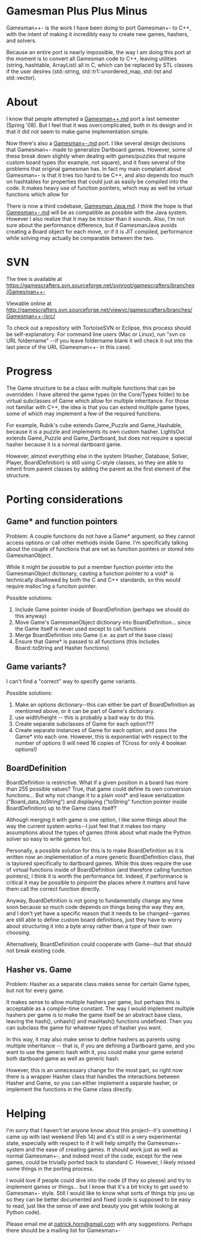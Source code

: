Gamesman Plus Plus Minus
========================

Gamesman++- is the work I have been doing to port Gamesman+- to C++, with the intent of making it incredibly easy to create new games, hashers, and solvers.

Because an entire port is nearly impossible, the way I am doing this port at the moment is to convert all Gamesman code to C++, leaving utilities (string, hashtable, ArrayList) all in C, which can be replaced by STL classes if the user desires (std::string, std::tr1::unordered\_map, std::list and std::vector).

About
=====

I know that people attempted a [Gamesman++.md](Gamesman_Plus_Plus "wikilink") port a last semester (Spring '08). But I feel that it was overcomplicated, both in its design and in that it did not seem to make game implementation simple.

Now there's also a [Gamesman+-.md](Gamesman_Plus_Minus "wikilink") port. I like several design decisions that Gamesman+- made to generalize Dartboard games. However, some of these break down slightly when dealing with games/puzzles that require custom board types (for example, not square), and it fixes several of the problems that original gamesman has. In fact my main complaint about Gamesman+- is that it tries too hard to be C++, and also depends too much on hashtables for properties that could just as easily be compiled into the code. It makes heavy use of function pointers, which may as well be virtual functions which allow for

There is now a third codebase, [Gamesman Java.md](Gamesman_Java.md "wikilink"). I think the hope is that [Gamesman+-.md](Gamesman+-.md "wikilink") will be as compatible as possible with the Java system. However I also realize that it may be trickier than it sounds. Also, I'm not sure about the performance difference, but if GamesmanJava avoids creating a Board object for each move, or if it is JIT compiled, performance while solving may actually be comparable between the two.

SVN
===

The tree is available at <https://gamescrafters.svn.sourceforge.net/svnroot/gamescrafters/branches/Gamesman++->

Viewable online at <http://gamescrafters.svn.sourceforge.net/viewvc/gamescrafters/branches/Gamesman++-/src/>

To check out a repository with TortoiseSVN or Eclipse, this process should be self-explanatory. For command line users (Mac or Linux), run "svn co URL foldername" --if you leave foldername blank it will check it out into the last piece of the URL (Gamesman++- in this case).

Progress
========

The Game structure to be a class with multiple functions that can be overridden. I have altered the game types (in the Core/Types folder) to be virtual subclasses of Game which allow for multiple inheritance. For those not familiar with C++, the idea is that you can extend multiple game types, some of which may implement a few of the required functions.

For example, Rubik's cube extends Game\_Puzzle and Game\_Hashable, because it is a puzzle and implements its own custom hasher. LightsOut extends Game\_Puzzle and Game\_Dartboard, but does not require a special hasher because it is a normal dartboard game.

However, almost everything else in the system (Hasher, Database, Solver, Player, BoardDefinition) is still using C-style classes, so they are able to inherit from parent classes by adding the parent as the first element of the structure.

Porting considerations
======================

Game\* and function pointers
----------------------------

Problem: A couple functions do not have a Game\* argument, so they cannot access options or call other methods inside Game. I'm specifically talking about the couple of functions that are set as function pointers or stored into GamesmanObject.

While it might be possible to put a member function pointer into the GamesmanObject dictionary, casting a function pointer to a void\* is technically disallowed by both the C and C++ standards, so this would require malloc'ing a funciton pointer.

Possible solutions:

1.  Include Game pointer inside of BoardDefinition (perhaps we should do this anyway)
2.  Move Game's GamesmanObject dictionary into BoardDefinition... since the Game itself is never used except to call functions
3.  Merge BoardDefinition into Game (i.e. as part of the base class)
4.  Ensure that Game\* is passed to all functions (this includes Board::toString and Hasher functions)

Game variants?
--------------

I can't find a "correct" way to specify game variants.

Possible solutions:

1.  Make an options dictionary--this can either be part of BoardDefinition as mentioned above, or it can be part of Game's dictionary.
2.  use width/height -- this is probably a bad way to do this.
3.  Create separate subclasses of Game for each option???
4.  Create separate instances of Game for each option, and pass the Game\* into each one. However, this is exponential with respect to the number of options (I will need 16 copies of TCross for only 4 boolean options!)

BoardDefinition
---------------

BoardDefinition is restrictive. What if a given position in a board has more than 255 possible values? True, that game could define its own conversion functions... But why not change it to a plain void\* and leave serialization ("Board\_data\_toString") and displaying ("toString" function pointer inside BoardDefinition) up to the Game class itself?

Although merging it with game is one option, I like some things about the way the current system works--I just feel that it makes too many assumptions about the types of games (think about what made the Python solver so easy to write games for).

Personally, a possible solution for this is to make BoardDefinition as it is written now an implementation of a more generic BoardDefinition class, that is taylored specifically to dartboard games. While this does require the use of virtual functions inside of BoardDefinition (and therefore calling function pointers), I think it is worth the performance hit. Indeed, if performance is critical it may be possible to pinpoint the places where it matters and have them call the correct function directly.

Anyway, BoardDefinition is not going to fundamentally change any time soon because so much code depends on things being the way they are, and I don't yet have a specific reason that it needs to be changed--games are still able to define custom board definitions, just they have to worry about structuring it into a byte array rather than a type of their own choosing.

Alternatively, BoardDefiinition could cooperate with Game--but that should not break existing code.

Hasher vs. Game
---------------

Problem: Hasher as a separate class makes sense for certain Game types, but not for every game.

It makes sense to allow multiple hashers per game, but perhaps this is acceptable as a compile-time constant. The way I would implement multiple hashers per game is to make the game itself be an abstract base class, leaving the hash(), unhash() and maxHash() functions undefined. Then you can subclass the game for whatever types of hasher you want.

In this way, it may also make sense to define hashers as parents using multiple inheritance -- that is, if you are defining a Dartboard game, and you want to use the generic hash with it, you could make your game extend both dartboard game as well as generic hash.

However, this is an unnecessary change for the most part, so right now there is a wrapper Hasher class that handles the interactions between Hasher and Game, so you can either implement a separate hasher, or implement the functions in the Game class directly.

Helping
=======

I'm sorry that I haven't let anyone know about this project--it's something I came up with last weekend (Feb 14) and it's still in a very experimental state, especially with respect to if it will help simplify the Gamesman+- system and the ease of creating games. It should work just as well as normal Gamesman+-, and indeed most of the code, except for the new games, could be trivially ported back to standard C. However, I likely missed some things in the porting process.

I would love if people could dive into the code (if they so please) and try to implement games or things... but I know that it's a bit tricky to get used to Gamesman+- style. Still I would like to know what sorts of things trip you up so they can be better documented and fixed (code is supposed to be easy to read, just like the sense of awe and beauty you get while looking at Python code).

Please email me at patrick.horn@gmail.com with any suggestions. Perhaps there should be a mailing list for Gamesman+-
